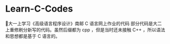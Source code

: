 # Learn-C-Codes
:speak_no_evil:大一上学习《高级语言程序设计》南邮 C 语言网上作业的代码
部分代码是大二上重修刷分新写的代码。虽然后缀都为 cpp ，但是当时还未接触 C++ ，所以语法和思想都是基于 C 语言的。
